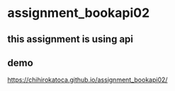 # assignment_bookapi02

## this assignment is using api

## demo
https://chihirokatoca.github.io/assignment_bookapi02/

